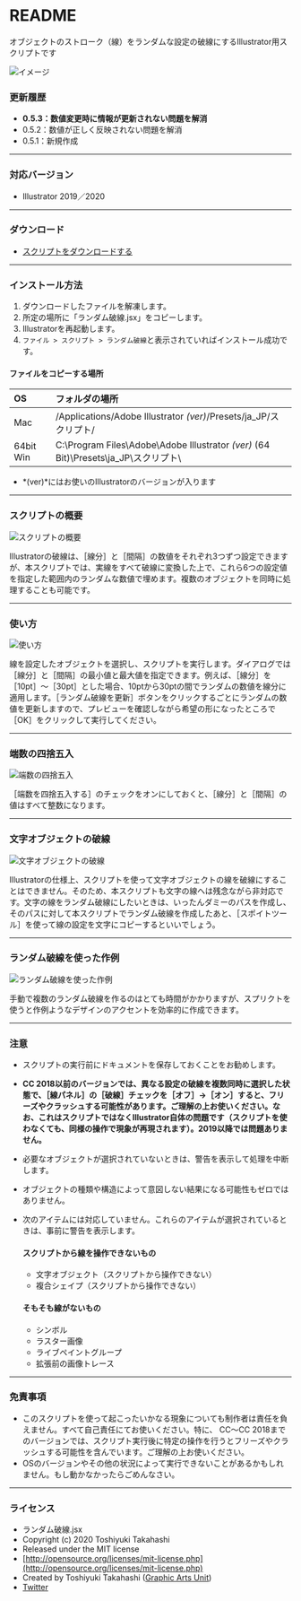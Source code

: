 # README

オブジェクトのストローク（線）をランダムな設定の破線にするIllustrator用スクリプトです

<div class="fig center" style="margin-bottom: 20px;"><img src="https://www.graphicartsunit.com/saucer/images/random_dashed_stroke/cover.png" alt="イメージ" class="noshadow"></div>

### 更新履歴

* **0.5.3：数値変更時に情報が更新されない問題を解消**
* 0.5.2：数値が正しく反映されない問題を解消
* 0.5.1：新規作成

----

### 対応バージョン

* Illustrator 2019／2020

----

### ダウンロード

* [スクリプトをダウンロードする](https://github.com/gau/random_dashed_stroke/archive/master.zip)

----

### インストール方法

1. ダウンロードしたファイルを解凍します。
2. 所定の場所に「ランダム破線.jsx」をコピーします。
3. Illustratorを再起動します。
4. `ファイル > スクリプト > ランダム破線`と表示されていればインストール成功です。

#### ファイルをコピーする場所

| OS | フォルダの場所 |
|:-----|:-----|
| Mac |  /Applications/Adobe Illustrator *(ver)*/Presets/ja_JP/スクリプト/ |
| 64bit Win | C:\Program Files\Adobe\Adobe Illustrator *(ver)* (64 Bit)\Presets\ja_JP\スクリプト\ |

* *(ver)*にはお使いのIllustratorのバージョンが入ります

----

### スクリプトの概要

<div class="fig center"><img src="https://www.graphicartsunit.com/saucer/images/random_dashed_stroke/step1.png" alt="スクリプトの概要" class="noshadow"></div>

Illustratorの破線は、［線分］と［間隔］の数値をそれぞれ3つずつ設定できますが、本スクリプトでは、実線をすべて破線に変換した上で、これら6つの設定値を指定した範囲内のランダムな数値で埋めます。複数のオブジェクトを同時に処理することも可能です。

----

### 使い方

<div class="fig center"><img src="https://www.graphicartsunit.com/saucer/images/random_dashed_stroke/step2.png" alt="使い方" class="noshadow"></div>

線を設定したオブジェクトを選択し、スクリプトを実行します。ダイアログでは［線分］と［間隔］の最小値と最大値を指定できます。例えば、［線分］を［10pt］〜［30pt］とした場合、10ptから30ptの間でランダムの数値を線分に適用します。［ランダム破線を更新］ボタンをクリックするごとにランダムの数値を更新しますので、プレビューを確認しながら希望の形になったところで［OK］をクリックして実行してください。

----

### 端数の四捨五入

<div class="fig center"><img src="https://www.graphicartsunit.com/saucer/images/random_dashed_stroke/step3.png" alt="端数の四捨五入" class="noshadow"></div>

［端数を四捨五入する］のチェックをオンにしておくと、［線分］と［間隔］の値はすべて整数になります。

----

### 文字オブジェクトの破線

<div class="fig center"><img src="https://www.graphicartsunit.com/saucer/images/random_dashed_stroke/step4.png" alt="文字オブジェクトの破線" class="noshadow"></div>

Illustratorの仕様上、スクリプトを使って文字オブジェクトの線を破線にすることはできません。そのため、本スクリプトも文字の線へは残念ながら非対応です。文字の線をランダム破線にしたいときは、いったんダミーのパスを作成し、そのパスに対して本スクリプトでランダム破線を作成したあと、［スポイトツール］を使って線の設定を文字にコピーするといいでしょう。

----

### ランダム破線を使った作例

<div class="fig center"><img src="https://www.graphicartsunit.com/saucer/images/random_dashed_stroke/step5.png" alt="ランダム破線を使った作例" class="noshadow"></div>

手動で複数のランダム破線を作るのはとても時間がかかりますが、スプリクトを使うと作例ようなデザインのアクセントを効率的に作成できます。

----

### 注意

* スクリプトの実行前にドキュメントを保存しておくことをお勧めします。
* **CC 2018以前のバージョンでは、異なる設定の破線を複数同時に選択した状態で、［線パネル］の［破線］チェックを［オフ］→［オン］すると、フリーズやクラッシュする可能性があります。ご理解の上お使いください。なお、これはスクリプトではなくIllustrator自体の問題です（スクリプトを使わなくても、同様の操作で現象が再現されます）。2019以降では問題ありません。**
* 必要なオブジェクトが選択されていないときは、警告を表示して処理を中断します。
* オブジェクトの種類や構造によって意図しない結果になる可能性もゼロではありません。
* 次のアイテムには対応していません。これらのアイテムが選択されているときは、事前に警告を表示します。

	#### スクリプトから線を操作できないもの
	* 文字オブジェクト（スクリプトから操作できない）
	* 複合シェイプ（スクリプトから操作できない）

	#### そもそも線がないもの
	* シンボル
	* ラスター画像
	* ライブペイントグループ
	* 拡張前の画像トレース

----

### 免責事項

* このスクリプトを使って起こったいかなる現象についても制作者は責任を負えません。すべて自己責任にてお使いください。特に、 CC〜CC 2018までのバージョンでは、スクリプト実行後に特定の操作を行うとフリーズやクラッシュする可能性を含んでいます。ご理解の上お使いください。
* OSのバージョンやその他の状況によって実行できないことがあるかもしれません。もし動かなかったらごめんなさい。

----

### ライセンス

* ランダム破線.jsx
* Copyright (c) 2020 Toshiyuki Takahashi
* Released under the MIT license
* [http://opensource.org/licenses/mit-license.php](http://opensource.org/licenses/mit-license.php)
* Created by Toshiyuki Takahashi ([Graphic Arts Unit](http://www.graphicartsunit.com/))
* [Twitter](https://twitter.com/gautt)